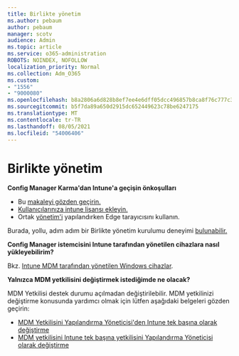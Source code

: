 ```yaml
---
title: Birlikte yönetim
ms.author: pebaum
author: pebaum
manager: scotv
audience: Admin
ms.topic: article
ms.service: o365-administration
ROBOTS: NOINDEX, NOFOLLOW
localization_priority: Normal
ms.collection: Adm_O365
ms.custom:
- "1556"
- "9000080"
ms.openlocfilehash: b8a2806a6d828b8ef7ee4e6dff05dcc496857b8ca8f76c777c39ff3155809668
ms.sourcegitcommit: b5f7da89a650d2915dc652449623c78be6247175
ms.translationtype: MT
ms.contentlocale: tr-TR
ms.lasthandoff: 08/05/2021
ms.locfileid: "54006406"
---
```

# <a name="co-management"></a>Birlikte yönetim

**Config Manager Karma'dan Intune'a geçişin önkoşulları**

- Bu [makaleyi gözden geçirin.](https://docs.microsoft.com/mem/configmgr/mdm/understand/what-happened-to-hybrid)
- [Kullanıcılarınıza intune lisansı ekleyin.](https://docs.microsoft.com/mem/intune/fundamentals/licenses-assign)
- Ortak [yönetim'i](https://www.microsoft.com/edge) yapılandırken Edge tarayıcısını kullanın.

Burada, yollu, adım adım bir Birlikte yönetim kurulumu deneyimi [bulunabilir.](https://admin.microsoft.com/AdminPortal/Home?#/modernonboarding/comanagesetupguide)

**Config Manager istemcisini Intune tarafından yönetilen cihazlara nasıl yükleyebilirim?**

Bkz. [Intune MDM tarafından yönetilen Windows cihazlar](https://docs.microsoft.com/mem/configmgr/core/clients/deploy/deploy-clients-to-windows-computers#bkmk_mdm).

**Yalnızca MDM yetkilisini değiştirmek istediğimde ne olacak?**

MDM Yetkilisi destek durumu açılmadan değiştirilebilir. MDM yetkilinizi değiştirme konusunda yardımcı olmak için lütfen aşağıdaki belgeleri gözden geçirin:

- [MDM Yetkilisini Yapılandırma Yöneticisi'den Intune tek başına olarak değiştirme](https://docs.microsoft.com/mem/configmgr/mdm/understand/what-happened-to-hybrid)
- [MDM yetkilisini Intune tek başına yetkilisini Yapılandırma Yöneticisi olarak değiştirme](https://docs.microsoft.com/mem/configmgr/mdm/understand/what-happened-to-hybrid)
